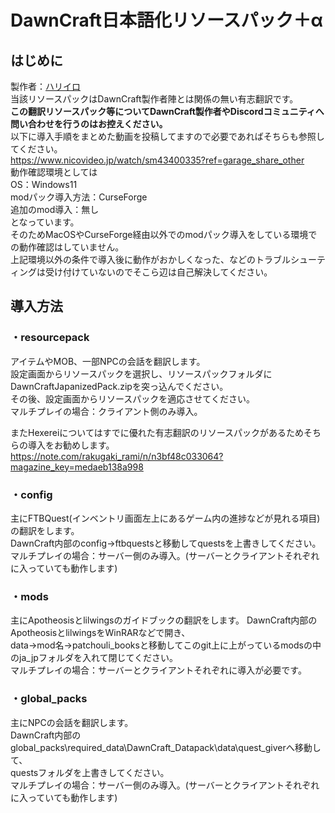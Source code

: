 # **DawnCraft日本語化リソースパック＋α**
## はじめに
製作者：[ハリイロ](https://twitter.com/haricolor)  
当該リソースパックはDawnCraft製作者陣とは関係の無い有志翻訳です。  
**この翻訳リソースパック等についてDawnCraft製作者やDiscordコミュニティへ問い合わせを行うのはお控えください。**  
以下に導入手順をまとめた動画を投稿してますので必要であればそちらも参照してください。  
https://www.nicovideo.jp/watch/sm43400335?ref=garage_share_other  
動作確認環境としては  
  OS：Windows11  
  modパック導入方法：CurseForge  
  追加のmod導入：無し  
となっています。  
そのためMacOSやCurseForge経由以外でのmodパック導入をしている環境での動作確認はしていません。  
上記環境以外の条件で導入後に動作がおかしくなった、などのトラブルシューティングは受け付けていないのでそこら辺は自己解決してください。

## 導入方法
### ・resourcepack
アイテムやMOB、一部NPCの会話を翻訳します。  
設定画面からリソースパックを選択し、リソースパックフォルダにDawnCraftJapanizedPack.zipを突っ込んでください。  
その後、設定画面からリソースパックを適応させてください。  
マルチプレイの場合：クライアント側のみ導入。  

またHexereiについてはすでに優れた有志翻訳のリソースパックがあるためそちらの導入をお勧めします。  
https://note.com/rakugaki_rami/n/n3bf48c033064?magazine_key=medaeb138a998

### ・config
主にFTBQuest(インベントリ画面左上にあるゲーム内の進捗などが見れる項目)の翻訳をします。  
DawnCraft内部のconfig→ftbquestsと移動してquestsを上書きしてください。  
マルチプレイの場合：サーバー側のみ導入。(サーバーとクライアントそれぞれに入っていても動作します)  

### ・mods
主にApotheosisとlilwingsのガイドブックの翻訳をします。 
DawnCraft内部のApotheosisとlilwingsをWinRARなどで開き、  
data→mod名→patchouli_booksと移動してこのgit上に上がっているmodsの中のja_jpフォルダを入れて閉じてください。  
マルチプレイの場合：サーバーとクライアントそれぞれに導入が必要です。  

### ・global_packs
主にNPCの会話を翻訳します。  
DawnCraft内部のglobal_packs\required_data\DawnCraft_Datapack\data\quest_giverへ移動して、  
questsフォルダを上書きしてください。  
マルチプレイの場合：サーバー側のみ導入。(サーバーとクライアントそれぞれに入っていても動作します)  
